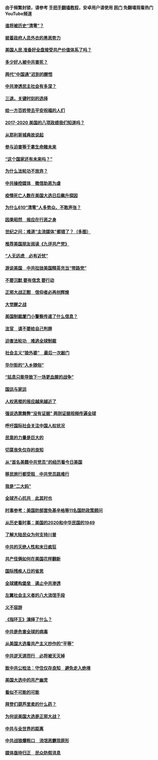 #### 由于频繁封锁，请参考 [手把手翻墙教程](https://github.com/gfw-breaker/guides/wiki/)，安卓用户请使用 [网门](https://github.com/gfw-breaker/nogfw/blob/master/dl.md?t=01151700) 免翻墙观看热门YouTube频道 

#### [谁将被历史“清零”？](../pages/73/417485.md?t=01151700) 

#### [披着政府人员外衣的黑恶势力](../pages/73/417442.md?t=01151700) 

#### [美国人民 准备好全盘接受共产价值体系了吗？](../pages/73/417491.md?t=01151700) 

#### [多少好人被中共害死？](../pages/73/417144.md?t=01151700) 

#### [两代“中国通”迟到的醒悟](../pages/73/417064.md?t=01151700) 

#### [中共渗透民主社会有多深？](../pages/73/417063.md?t=01151700) 

#### [三退，关键时刻的选择](../pages/73/416969.md?t=01151700) 

#### [给一方百姓带去平安祝福的人们](../pages/73/416941.md?t=01151700) 

#### [2017-2020  美国的八项政绩我们知道吗？](../pages/73/416968.md?t=01151700) 

#### [从耶利哥城典故说起](../pages/73/416892.md?t=01151700) 

#### [参与迫害等于拿生命赌未来](../pages/73/416856.md?t=01151700) 

#### [“这个国家还有未来吗？”](../pages/73/416852.md?t=01151700) 

#### [为什么法轮功不放弃？](../pages/73/416864.md?t=01151700) 

#### [中共操控媒体　微信助恶为虐](../pages/73/416724.md?t=01151700) 

#### [疫情死亡人数在美国大选日后飙升探因](../pages/73/416606.md?t=01151700) 

#### [为什么610“清零”人多势众、不敢声张？](../pages/73/416632.md?t=01151700) 

#### [因果昭然　报应在行恶之身](../pages/73/416582.md?t=01151700) 

#### [世纪之问：难道“主流媒体”都错了？（多图）](../pages/73/416571.md?t=01151700) 

#### [推荐美国朋友阅读《九评共产党》](../pages/73/416510.md?t=01151700) 

#### [“人无远虑　必有近忧”](../pages/73/416513.md?t=01151700) 

#### [游说美国　中共拉拢美国精英充当“带路党”](../pages/73/416529.md?t=01151700) 

#### [不要沉默 要有信念 要行动](../pages/73/416457.md?t=01151700) 

#### [正邪大战正酣　信仰者必再创辉煌](../pages/73/416433.md?t=01151700) 

#### [大觉醒之战](../pages/73/416456.md?t=01151700) 

#### [美国制裁厦门小警察传递了什么信息？](../pages/73/416432.md?t=01151700) 

#### [法官　请不要给自己判罪](../pages/73/416379.md?t=01151700) 

#### [迫害法轮功　难逃全球制裁](../pages/73/416380.md?t=01151700) 

#### [社会主义“狼外婆”　最后一次敲门](../pages/73/416394.md?t=01151700) 

#### [华尔街的“入乡随俗”](../pages/73/416395.md?t=01151700) 

#### [“姑息只能导致下一场更血腥的战争”](../pages/73/416223.md?t=01151700) 

#### [国运与家运](../pages/73/416224.md?t=01151700) 

#### [人权恶棍的报应越来越近了](../pages/73/416276.md?t=01151700) 

#### [强说选票舞弊“没有证据” 两则证据视频传遍全球](../pages/73/416227.md?t=01151700) 

#### [呼吁国际社会关注中国人权状况](../pages/73/416135.md?t=01151700) 

#### [民意的力量是巨大的](../pages/73/416222.md?t=01151700) 

#### [切莫丧失仅存的良知](../pages/73/416134.md?t=01151700) 

#### [从“首名美籍中共党员”的经历看今日美国](../pages/73/416114.md?t=01151700) 

#### [移民旅行都受阻　中共党员路难行](../pages/73/416033.md?t=01151700) 

#### [我是“二大妈”](../pages/73/415529.md?t=01151700) 

#### [全球齐心抗共　此其时也](../pages/73/415989.md?t=01151700) 

#### [时事参考：美国防部罢免基辛格等11名国防政策顾问](../pages/73/415970.md?t=01151700) 

#### [从历史看时事：美国的2020和中华民国的1949](../pages/73/415949.md?t=01151700) 

#### [了解大陆民众为何支持川普](../pages/73/415950.md?t=01151700) 

#### [中共的灭绝人性和末日疯狂](../pages/73/415944.md?t=01151700) 

#### [共产伎俩如何在美国花样翻新](../pages/73/415908.md?t=01151700) 

#### [国际残疾人日的省思](../pages/73/415849.md?t=01151700) 

#### [全球建构堡垒　遏止中共渗透](../pages/73/415850.md?t=01151700) 

#### [左翼社会主义者的八大流氓手段](../pages/73/415802.md?t=01151700) 

#### [义不容辞](../pages/73/415807.md?t=01151700) 

#### [《指环王》演绎了什么？](../pages/73/415739.md?t=01151700) 

#### [中共是危害全球的病毒](../pages/73/415569.md?t=01151700) 

#### [从美国大选看共产主义炒作的“平等”](../pages/73/415654.md?t=01151700) 

#### [中共逆天道而行　必将被天灭掉](../pages/73/415626.md?t=01151700) 

#### [致中共公检法：守住仅存良知　避免走入绝境](../pages/73/415627.md?t=01151700) 

#### [美国大选中的共产幽灵](../pages/73/415618.md?t=01151700) 

#### [看似不可能的可能](../pages/73/415619.md?t=01151700) 

#### [拜登们葫芦里卖的什么药？](../pages/73/415531.md?t=01151700) 

#### [为何说美国大选是正邪大战？](../pages/73/415530.md?t=01151700) 

#### [中共与全世界的距离](../pages/73/415435.md?t=01151700) 

#### [中共战狼爆粗口　流氓恶霸现原形](../pages/73/415426.md?t=01151700) 

#### [媒体亟待归正　民众防假消息](../pages/73/415402.md?t=01151700) 

